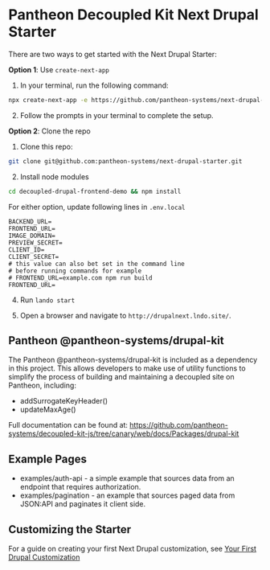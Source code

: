 # Pantheon Decoupled Kit Next Drupal Starter

There are two ways to get started with the Next Drupal Starter:

__Option 1__: Use `create-next-app`

1. In your terminal, run the following command:

```bash
npx create-next-app -e https://github.com/pantheon-systems/next-drupal-starter
```

2. Follow the prompts in your terminal to complete the setup.


__Option 2__: Clone the repo
1. Clone this repo:

```bash
git clone git@github.com:pantheon-systems/next-drupal-starter.git
```

2. Install node modules

```bash
cd decoupled-drupal-frontend-demo && npm install
```

For either option, update following lines in `.env.local`

```
BACKEND_URL=
FRONTEND_URL=
IMAGE_DOMAIN=
PREVIEW_SECRET=
CLIENT_ID=
CLIENT_SECRET=
# this value can also bet set in the command line
# before running commands for example
# FRONTEND_URL=example.com npm run build
FRONTEND_URL=
```

4. Run `lando start`

5. Open a browser and navigate to `http://drupalnext.lndo.site/`.

## Pantheon @pantheon-systems/drupal-kit

The Pantheon @pantheon-systems/drupal-kit is included as a dependency in this project. This allows developers to make use
of utility functions to simplify the process of building and maintaining a decoupled site on Pantheon,
including:

- addSurrogateKeyHeader()
- updateMaxAge()

Full documentation can be found at: https://github.com/pantheon-systems/decoupled-kit-js/tree/canary/web/docs/Packages/drupal-kit

## Example Pages

- examples/auth-api - a simple example that sources data from an endpoint that requires authorization.
- examples/pagination - an example that sources paged data from JSON:API and paginates it client side.

## Customizing the Starter

For a guide on creating your first Next Drupal customization, see [Your First Drupal Customization](https://github.com/pantheon-systems/decoupled-kit-js/blob/canary/web/docs/Frontend%20Starters/Next%20Drupal/your-first-customization.md)
